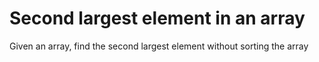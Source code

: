 # Second largest element in an array

Given an array, find the second largest element without sorting the array
